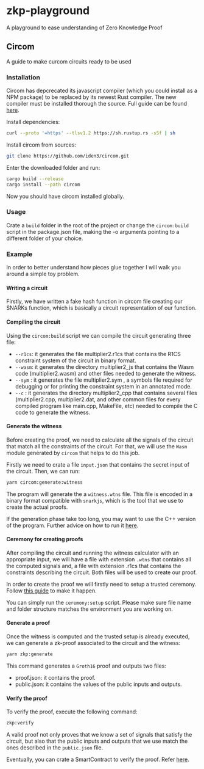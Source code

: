 # zkp-playground

A playground to ease understanding of Zero Knowledge Proof

## Circom

A guide to make curcom circuits ready to be used

### Installation

Circom has depcrecated its javascript compiler (which you could install as a NPM package) to be replaced by its newest Rust compiler. The new compiler must be installed thorough the source. Full guide can be found [here](https://docs.circom.io/getting-started/installation/).

Install dependencies:

```bash
curl --proto '=https' --tlsv1.2 https://sh.rustup.rs -sSf | sh
```

Install circom from sources:

```bash
git clone https://github.com/iden3/circom.git
```

Enter the downloaded folder and run:

```bash
cargo build --release
cargo install --path circom
```

Now you should have circom installed globally.

### Usage

Crate a `build` folder in the root of the project or change the `circom:build` script in the package.json file, making the -o arguments pointing to a different folder of your choice.

### Example

In order to better understand how pieces glue together I will walk you around a simple toy problem.

#### Writing a circuit

Firstly, we have written a fake hash function in circom file creating our SNARKs function, which is basically a circuit representation of our function.

#### Compiling the circuit

Using the `circom:build` script we can compile the circuit generating three file:

- `--r1cs`: it generates the file multiplier2.r1cs that contains the R1CS constraint system of the circuit in binary format.
- `--wasm`: it generates the directory multiplier2_js that contains the Wasm code (multiplier2.wasm) and other files needed to generate the witness.
- `--sym` : it generates the file multiplier2.sym , a symbols file required for debugging or for printing the constraint system in an annotated mode.
- `--c` : it generates the directory multiplier2_cpp that contains several files (multiplier2.cpp, multiplier2.dat, and other common files for every compiled program like main.cpp, MakeFile, etc) needed to compile the C code to generate the witness.

#### Generate the witness

Before creating the proof, we need to calculate all the signals of the circuit that match all the constraints of the circuit. For that, we will use the `Wasm` module generated by `circom` that helps to do this job.

Firstly we need to crate a file `input.json` that contains the secret input of the circuit. Then, we can run:

```bash
yarn circom:generate:witness
```

The program will generate the a `witness.wtns` file. This file is encoded in a binary format compatible with `snarkjs`, which is the tool that we use to create the actual proofs.

If the generation phase take too long, you may want to use the C++ version of the program. Further advice on how to run it [here](https://docs.circom.io/getting-started/computing-the-witness/#computing-the-witness-with-webassembly).

#### Ceremony for creating proofs

After compiling the circuit and running the witness calculator with an appropriate input, we will have a file with extension `.wtns` that contains all the computed signals and, a file with extension .r1cs that contains the constraints describing the circuit. Both files will be used to create our proof.

In order to create the proof we will firstly need to setup a trusted ceremony. Follow [this guide](https://docs.circom.io/getting-started/proving-circuits/) to make it happen.

You can simply run the `ceremony:setup` script. Please make sure file name and folder structure matches the environment you are working on.

#### Generate a proof

Once the witness is computed and the trusted setup is already executed, we can generate a zk-proof associated to the circuit and the witness:

```bash
yarn zkp:generate
```

This command generates a `Groth16` proof and outputs two files:

- proof.json: it contains the proof.
- public.json: it contains the values of the public inputs and outputs.

#### Verify the proof

To verify the proof, execute the following command:

```bash
zkp:verify
```

A valid proof not only proves that we know a set of signals that satisfy the circuit, but also that the public inputs and outputs that we use match the ones described in the `public.json` file.

Eventually, you can crate a SmartContract to verify the proof. Refer [here](https://docs.circom.io/getting-started/proving-circuits/#verifying-from-a-smart-contract).
